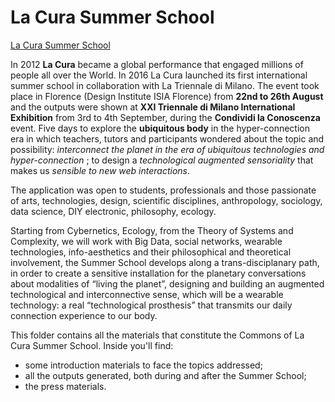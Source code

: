 # La Cura Summer School
[La Cura Summer School](http://la-cura.it/summerschool/)


In 2012 **La Cura** became a global performance that engaged millions of people all over the World. In 2016 La Cura launched its first international summer school in collaboration with La Triennale di Milano.
The event took place in Florence (Design Institute ISIA Florence) from **22nd to 26th August** and the outputs were shown at **XXI Triennale di Milano International Exhibition** from 3rd to 4th September, during the **Condividi la Conoscenza** event.
Five days to explore the **ubiquitous body** in the hyper-connection era in which teachers, tutors and participants wondered about the topic and possibility: *interconnect the planet in the era of ubiquitous technologies and hyper-connection* ; to design a *technological augmented sensoriality* that makes us *sensible to new web interactions*.

The application was open to students, professionals and those passionate of arts, technologies, design, scientific disciplines, anthropology, sociology, data science, DIY electronic, philosophy, ecology. 

Starting from Cybernetics, Ecology, from the Theory of Systems and Complexity, we will work with Big Data, social networks, wearable technologies, info-aesthetics and their philosophical and theoretical involvement, the Summer School develops along a trans-disciplanary path, in order to create a sensitive installation for the planetary conversations about modalities of “living the planet”, designing and building an augmented technological and interconnective sense, which will be a wearable technology: a real “technological prosthesis” that transmits our daily connection experience to our body.


This folder contains all the materials that constitute the Commons of La Cura Summer School.
Inside you'll find:
- some introduction materials to face the topics addressed;
- all the outputs generated, both during and after the Summer School;
- the press materials.
